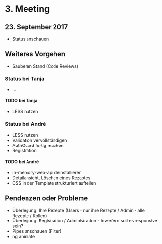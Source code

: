 # 3. Meeting

## 23. September 2017

- Status anschauen

## Weiteres Vorgehen

- Sauberen Stand (Code Reviews)

### Status bei Tanja

- ...

#### TODO bei Tanja

- LESS nutzen

### Status bei André

- LESS nutzen
- Validation vervollständigen
- AuthGuard fertig machen
- Registration

#### TODO bei André

- in-memory-web-api deinstallieren
- Detailansicht, Löschen eines Rezeptes
- CSS in der Template strukturiert aufteilen

## Pendenzen oder Probleme

- Überlegung: Ihre Rezepte (Users - nur ihre Rezepte / Admin - alle Rezepte / Rollen)
- Überlegung: Registration / Administration - Inwiefern soll es responsive sein?
- Pipes anschauen (Filter)
- ng animate
